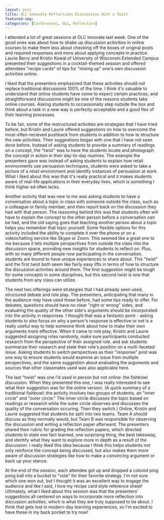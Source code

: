 ```yaml
---
layout: post
title: OLC Innovate Reflections Discussions With a Twist
featured-img:
categories: [Conferences, OLC, Reflection]
---
```


I attended a lot of great sessions at OLC Innovate last week. One of the good ones was about how to shake up discussion acitivities in online courses to make them less about checking off the boxes of original posts and required responses and more about applying concepts in practice. Laurie Berry and Kristin Kowal of University of Wisconsin Extended Campus presented their suggestions in a cocktail-themed session and offered attendees "recipe cards" of tips for "mixing up" one's own discussion activities online. 

I liked that the presenters emphasized that these activities should not replace traditional discussions 100% of the time. I think it's valuable to understand that online students have come to expect certain practices, and straightforward discussions might be one of the reasons students take online courses. Asking students to occassionally step outside the box and think about a task in a new way is perfectly acceptable and a good flex of their learning processes. 

To be fair, some of the restructured activities are strategies that I have tried before, but Kristin and Laurie offered suggestions on how to overcome the most-often-recieved pushback from students in addition to how to structure the new activities. Their suggestions began with one that I have not seen done before. Instead of asking students to provide a summary of readings on a concept, the "twist" was to have the students locate and photograph the concept in action in their day-to-day routines. The example the presenters gave was instead of asking students to explain how retail environments use persuasion techniques, students were asked to take a picture of a retail environment and identify instances of persuasion at work. What I liked about this was that it's really practical and it makes students aware of real-life applications in their everyday lives, which is something I think higher ed often lacks. 

Another activity that was new to me was asking students to have a conversation about a topic in class with someone outside the class, such as a colleague or family member, and then report back on the discussion they had with that person. The reasoning behind this was that students often will have to explain the concept to the other person before a conversation can be had, and the old saying goes that teaching another person about a topic helps you remember that topic yourself. Some flexible options for this activity included the ability to complete it over the phone or on a videochatting service like Skype or Zoom. This seemed like a great one to me because it lets multiple perspectives from outside the class into the discussion space, providing new insights for students to reflect on. Plus, with so many different people now participating in the conversation, students are bound to have unique experiences to share about. This "twist" and the first twist both seem like fairly easy lifts in terms of how to structure the discussion activities around them. The first suggestion might be tough for some concepts in some disciplines, but this second twist is one that students from any class can utilize. 

The next two offerings were strategies that I had already seen used, structured debate and role play. The presenters, anticipating that many in the audience may have used these before, had some tips ready to offer. For debates, questions should have no clear "right or wrong" sides, and evaluating the quality of the other side's arguments should be incorporated into the activity in responses. I thought that was a fantastic point - asking students to also focus on why a person's response is effective or not is a really useful way to help someone think about how to make their own arguments more effective. When it came to role play, Kristin and Laurie suggested assigning roles randomly, make sure participants conducted research from the perspective of their assigned role, and ask students summarize their research and state their role's position on a multi-faceted issue. Asking students to switch perspectives as their "response" post was one way to ensure students would examine an issue from multiple perspectives, and the same suggestion about evaluating the arguments and sources that other classmates used was also applicable here. 

The last "twist" was one I'd used in person but not online: the fishbowl discussion. When they presented this one, I was really interested to see what their suggestion was for the online version. (A quick summary of a traditional fishbowl: the activity involves two groups of students, an "inner circle" and "outer circle." The inner circle discusses the topic based on readings or research while the outer circle observes and discusses the quality of the conversation occuring. Then they switch.) Online, Kristin and Laurie suggested that students be split into two teams. Team A should discuss as they normally would, but Team B was responsible for observing the discussion and writing a reflection paper afterward. The presenters shared their rubric for grading the reflection papers, which directed students to state one fact learned, one surprising thing, the best takeaway, and identify what they want to explore more in depth as a result of the discussion. I really liked this idea because I think this helps students not only reinforce the concept being discussed, but also makes them more aware of discussion strategies like how to make a convincing argument or back up your stance. 

At the end of the session, each attendee got up and dropped a colored ping pong ball into a bucket to "vote" for their favorite strategy. I'm not sure which one won out, but I thought it was an excellent way to engage the audience and like I said, I love my recipe card style reference sheet! Ultimately, what I liked about this session was that the presenters' suggestions all centered on ways to incorporate more reflection into discussion activities, which is what they are truly supposed to be about. I think that gets lost in modern-day learning experiences, so I'm excited to have these in my back pocket to try now! 

